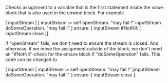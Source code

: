 Checks assignment to a variable that is the first statement inside the value block that is also used in the unwind block. For example

| inputStream  |
    [
    inputStream := self openStream. "may fail !"
    inputStream doSomeOperation. "may fail !"
    ] ensure: [ inputStream ifNotNil: [ inputStream close ]].

 if "openStream" fails, we don't need to ensure the stream is closed.
And otherwise, if we move the assignment outside of the block, we don't need
an "ifNotNil"-check for the ensure block if "doSomeOperation" fails.
This code can be changed to

| inputStream  |
    inputStream := self openStream. "may fail !"
    [inputStream doSomeOperation. "may fail !"
    ] ensure: [ inputStream close ].